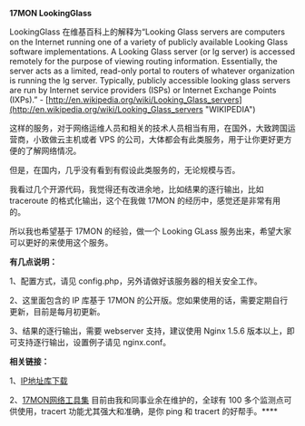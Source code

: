 **17MON LookingGlass**

LookingGlass 在维基百科上的解释为“Looking Glass servers are computers on the Internet running one of a variety of publicly available Looking Glass software implementations. A Looking Glass server (or lg server) is accessed remotely for the purpose of viewing routing information. Essentially, the server acts as a limited, read-only portal to routers of whatever organization is running the lg server. Typically, publicly accessible looking glass servers are run by Internet service providers (ISPs) or Internet Exchange Points (IXPs).” - [http://en.wikipedia.org/wiki/Looking_Glass_servers](http://en.wikipedia.org/wiki/Looking_Glass_servers "WIKIPEDIA")

这样的服务，对于网络运维人员和相关的技术人员相当有用，在国外，大致跨国运营商，小致做云主机或者 VPS 的公司，大体都会有此类服务，用于让你更好更方便的了解网络情况。

但是，在国内，几乎没有看到有假设此类服务的，无论规模与否。

我看过几个开源代码，我觉得还有改进余地，比如结果的逐行输出，比如 traceroute 的格式化输出，这个在我做 17MON 的经历中，感觉还是非常有用的。

所以我也希望基于 17MON 的经验，做一个 Looking GLass 服务出来，希望大家可以更好的来使用这个服务。

**有几点说明：**

1、配置方式，请见 config.php，另外请做好该服务器的相关安全工作。

2、这里面包含的 IP 库基于 17MON 的公开版。您如果使用的话，需要定期自行更新，目前是每月初更新。

3、结果的逐行输出，需要 webserver 支持，建议使用 Nginx 1.5.6 版本以上，即可支持逐行输出，设置例子请见 nginx.conf。

**相关链接：**

1、[IP地址库下载](http://tool.17mon.cn/ipdb.html "IP 归属地数据库")

2、[17MON网络工具集](http://tool.17mon.cn/ "17MON网络工具集") 目前由我和同事业余在维护的，全球有 100 多个监测点可供使用，tracert 功能尤其强大和准确，是你 ping 和 tracert 的好帮手。****